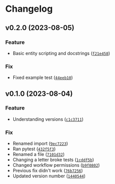 # Changelog

<!--next-version-placeholder-->

## v0.2.0 (2023-08-05)

### Feature

* Basic entity scripting and docstrings ([`f21e458`](https://github.com/Kzi368/mcgame/commit/f21e4587d6ec460ca6c14d649d339a12a58c1c01))

### Fix

* Fixed example test ([`44eeb10`](https://github.com/Kzi368/mcgame/commit/44eeb1096f67d00bad8d36154fe34cad8f1b1528))

## v0.1.0 (2023-08-04)

### Feature

* Understanding versions ([`c1c3711`](https://github.com/Kzi368/mcgame/commit/c1c3711150e595bf4ed4d2d31124de605e847c29))

### Fix

* Renamed import ([`9ec7223`](https://github.com/Kzi368/mcgame/commit/9ec722330f448a1de8a6c62f63985063dbabfba0))
* Ran pytest ([`432f5f3`](https://github.com/Kzi368/mcgame/commit/432f5f3cb1399de097879ab007868b47db9313c9))
* Renamed a file ([`7101d32`](https://github.com/Kzi368/mcgame/commit/7101d32d740e468cedf90b8b2797807289c3e86f))
* Changing a letter broke tests ([`1cddf5b`](https://github.com/Kzi368/mcgame/commit/1cddf5b0e8953a1ec23cfb3963498885646cdd94))
* Changed workflow permissions ([`b9f0802`](https://github.com/Kzi368/mcgame/commit/b9f080227e2a9729161f4a3ec4774be5edd18d63))
* Previous fix didn't work ([`76b7256`](https://github.com/Kzi368/mcgame/commit/76b7256574e8fb766c53ad33dbb04b71207765d9))
* Updated version number ([`1440544`](https://github.com/Kzi368/mcgame/commit/14405448a48d032fe915d23e48dfc43a822a587b))
